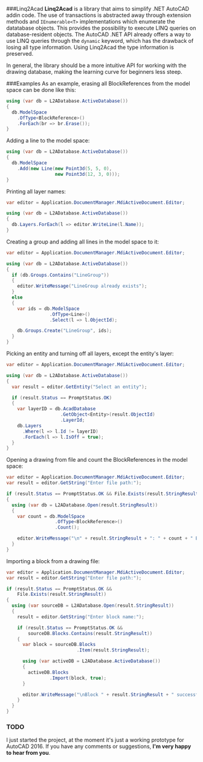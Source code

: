 ###Linq2Acad
**Linq2Acad** is a library that aims to simplify .NET AutoCAD addin code. The use of transactions is abstracted away through extension methods and ```IEnumerable<T>``` implementations which enumerate the datatabase objects. This provides the possibility to execute LINQ queries on database-resident objects. The AutoCAD .NET API already offers a way to use LINQ queries through the ```dynamic``` keyword, which has the drawback of losing all type information. Using Linq2Acad the type information is preserved.

In general, the library should be a more intuitive API for working with the drawing database, making the learning curve for beginners less steep.

###Examples
As an example, erasing all BlockReferences from the model space can be done like this:

```c#
using (var db = L2ADatabase.ActiveDatabase())
{
  db.ModelSpace
    .OfType<BlockReference>()
    .ForEach(br => br.Erase());
}
```

Adding a line to the model space:

```c#
using (var db = L2ADatabase.ActiveDatabase())
{
  db.ModelSpace
    .Add(new Line(new Point3d(5, 5, 0),
                  new Point3d(12, 3, 0)));
}
```

Printing all layer names:

```c#
var editor = Application.DocumentManager.MdiActiveDocument.Editor;

using (var db = L2ADatabase.ActiveDatabase())
{
  db.Layers.ForEach(l => editor.WriteLine(l.Name));
}
```

Creating a group and adding all lines in the model space to it:

```c#
var editor = Application.DocumentManager.MdiActiveDocument.Editor;

using (var db = L2ADatabase.ActiveDatabase())
{
  if (db.Groups.Contains("LineGroup"))
  {
    editor.WriteMessage("LineGroup already exists");
  }
  else
  {
    var ids = db.ModelSpace
                .OfType<Line>()
                .Select(l => l.ObjectId);

    db.Groups.Create("LineGroup", ids);
  }
}
```

Picking an entity and turning off all layers, except the entity's layer:

```c#
var editor = Application.DocumentManager.MdiActiveDocument.Editor;

using (var db = L2ADatabase.ActiveDatabase())
{
  var result = editor.GetEntity("Select an entity");

  if (result.Status == PromptStatus.OK)
  {
    var layerID = db.AcadDatabase
                    .GetObject<Entity>(result.ObjectId)
                    .LayerId;
    db.Layers
      .Where(l => l.Id != layerID)
      .ForEach(l => l.IsOff = true);
  }
}
```

Opening a drawing from file and count the BlockReferences in the model space:

```c#
var editor = Application.DocumentManager.MdiActiveDocument.Editor;
var result = editor.GetString("Enter file path:");

if (result.Status == PromptStatus.OK && File.Exists(result.StringResult))
{
  using (var db = L2ADatabase.Open(result.StringResult))
  {
    var count = db.ModelSpace
                  .OfType<BlockReference>()
                  .Count();

    editor.WriteMessage("\n" + result.StringResult + ": " + count + " BlockReferences");
  }
}
```

Importing a block from a drawing file:

```c#
var editor = Application.DocumentManager.MdiActiveDocument.Editor;
var result = editor.GetString("Enter file path:");

if (result.Status == PromptStatus.OK &&
    File.Exists(result.StringResult))
{
  using (var sourceDB = L2ADatabase.Open(result.StringResult))
  {
    result = editor.GetString("Enter block name:");

    if (result.Status == PromptStatus.OK &&
        sourceDB.Blocks.Contains(result.StringResult))
    {
      var block = sourceDB.Blocks
                          .Item(result.StringResult);

      using (var activeDB = L2ADatabase.ActiveDatabase())
      {
        activeDB.Blocks
                .Import(block, true);
      }

      editor.WriteMessage("\nBlock " + result.StringResult + " successfully imported");
    }
  }
}
```

### TODO
I just started the project, at the moment it's just a working prototype for AutoCAD 2016. If you have any comments or suggestions, **I'm very happy to hear from you**.
